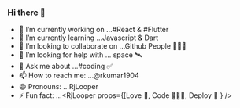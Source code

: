 ### Hi there 👋

- 🔭 I’m currently working on ...#React & #Flutter
- 🌱 I’m currently learning ...Javascript & Dart
- 👯 I’m looking to collaborate on ...Github People 👨🏻‍💻
- 🤔 I’m looking for help with ... space 🛰
- 💬 Ask me about ...#coding ✅
- 📫 How to reach me: ...@rkumar1904
- 😄 Pronouns: ...RjLooper
- ⚡ Fun fact: ...<RjLooper props={[Love 💜, Code 👨🏻‍💻, Deploy 🚀 } />
